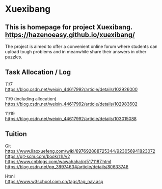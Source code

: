 # Xuexibang

## This is homepage for project Xuexibang. https://hazenoeasy.github.io/xuexibang/
The project is aimed to offer a convenient online forum 
where students can upload tough problems and 
in meanwhile share their answers in other puzzles. 

## Task Allocation / Log
11/7 <br>https://blog.csdn.net/weixin_44617992/article/details/102926000


11/9 (including allocation)<br>https://blog.csdn.net/weixin_44617992/article/details/102983602


11/19<br>https://blog.csdn.net/weixin_44617992/article/details/103015088
## Tuition

Git <br>https://www.liaoxuefeng.com/wiki/897692888725344/923056941823072<br>
    https://git-scm.com/book/zh/v2<br>
    https://www.cnblogs.com/wawahaha/p/5171187.html<br>
    https://blog.csdn.net/qq_38974634/article/details/80633748<br>
    
    
    
Html <br>https://www.w3school.com.cn/tags/tag_nav.asp

